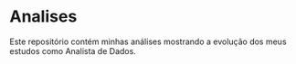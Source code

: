 # Analises
Este repositório contém minhas análises mostrando a evolução dos meus estudos como Analista de Dados.
